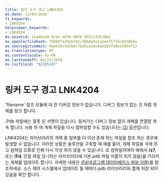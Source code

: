 ```yaml
---
title: 링커 도구 경고 LNK4204
ms.date: 11/04/2016
f1_keywords:
- LNK4204
helpviewer_keywords:
- LNK4204
ms.assetid: 14adda20-0cbe-407b-90f6-9f81c93530e2
ms.openlocfilehash: 790b0fa25bbf41c38b843e1a2ea757fdc0d10b9a
ms.sourcegitcommit: 0ab61bc3d2b6cfbd52a16c6ab2b97a8ea1864f12
ms.translationtype: MT
ms.contentlocale: ko-KR
ms.lasthandoff: 04/23/2019
ms.locfileid: "62395107"
---
```

# <a name="linker-tools-warning-lnk4204"></a>링커 도구 경고 LNK4204

'filename' 참조 모듈에 대 한 디버깅 정보가 없습니다. 디버그 정보가 없는 것 처럼 개체를 링크 합니다.

.Pdb 파일에는 잘못 된 서명이 있습니다. 링커가는 디버그 정보 없이 개체를 연결할 계속 합니다. 사용 하 여 개체 파일을 다시 컴파일할 수도 있습니다는 [/Zi](../../build/reference/z7-zi-zi-debug-information-format.md) 옵션입니다.

LNK4204는 라이브러리의 개체 중 일부를 더 이상 존재 하는 파일을 참조 하는 경우에 발생할 수 없습니다. 이러한 상황은 솔루션을 구축할 때 예를 들어, 개체 파일을 삭제 하 고 컴파일 오류로 인해 다시 작성 하지 않을 수 있습니다. 로 컴파일하여이 예에서 **/z7**, 또는 **/Fd**, 단일 파일 당-(하는 라이브러리에 기본.pdb 파일 이름이 되지 않음)를 가리키는 개체를 업데이트 합니다.  자세한 내용은 [/Fd(프로그램 데이터베이스 파일 이름)](../../build/reference/fd-program-database-file-name.md)를 참조하세요.  소스 제어 시스템에서 업데이트 될 때마다.pdb 라이브러리와 함께 저장 되어 있음을 확인 합니다.